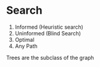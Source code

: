 # Search

1. Informed (Heuristic search)
2. Uninformed (Blind Search)
3. Optimal
4. Any Path

Trees are the subclass of the graph
